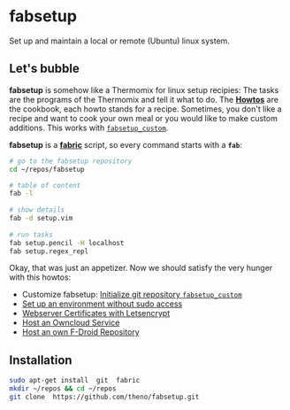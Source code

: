 # fabsetup

Set up and maintain a local or remote (Ubuntu) linux system.

## Let's bubble

__fabsetup__ is somehow like a Thermomix for linux setup recipies:
The tasks are the programs of the Thermomix and tell it what to do.
The __[Howtos](./howtos "cookbook")__ are the cookbook, each howto
stands for a recipe.  Sometimes, you don't like a recipe and want
to cook your own meal or you would like to make custom additions.
This works with [`fabsetup_custom`](./howtos/fabsetup_custom.md).

__fabsetup__ is a __[fabric](http://www.fabfile.org/ "www.fabfile.org")__ script, so every command starts with a __`fab`__:

  ```sh
  # go to the fabsetup repository
  cd ~/repos/fabsetup

  # table of content
  fab -l
    
  # show details
  fab -d setup.vim
    
  # run tasks
  fab setup.pencil -H localhost
  fab setup.regex_repl
  ```

Okay, that was just an appetizer. Now we should satisfy the very hunger with this howtos:
 * Customize fabsetup: [Initialize git repository `fabsetup_custom`](./howtos/fabsetup_custom.md)
 * [Set up an environment without sudo access](./howtos/no-sudo.md)
 * [Webserver Certificates with Letsencrypt](./howtos/letsencrypt.md)
 * [Host an Owncloud Service](./howtos/owncloud.md)
 * [Host an own F-Droid Repository](./howtos/f-droid-repo.md)

## Installation

  ```sh
  sudo apt-get install  git  fabric
  mkdir ~/repos && cd ~/repos
  git clone  https://github.com/theno/fabsetup.git
  ```
